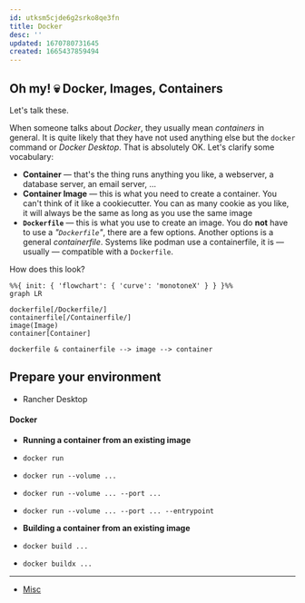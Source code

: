 ```yaml
---
id: utksm5cjde6g2srko8qe3fn
title: Docker
desc: ''
updated: 1670780731645
created: 1665437859494
---
```


## Oh my! 💀 Docker, Images, Containers

Let's talk these.

When someone talks about _Docker_, they usually mean _containers_ in general.
It is quite likely that they have not used anything else but the `docker` command or _Docker Desktop_.
That is absolutely OK.
Let's clarify some vocabulary:

* **Container** — that's the thing runs anything you like, a webserver, a database server, an email server, …
* **Container Image** — this is what you need to create a container.
  You can't think of it like a cookiecutter.
  You can as many cookie as you like, it will always be the same as long as you use the same image
* **`Dockerfile`** — this is what you use to create an image.
  You do **not** have to use a _"`Dockerfile`"_, there are a few options.
  Another options is a general _containerfile_.
  Systems like podman use a containerfile, it is — usually — compatible with a `Dockerfile`.

How does this look?

```mermaid
%%{ init: { 'flowchart': { 'curve': 'monotoneX' } } }%%
graph LR

dockerfile[/Dockerfile/]
containerfile[/Containerfile/]
image(Image)
container[Container]

dockerfile & containerfile --> image --> container
```

## Prepare your environment

* Rancher Desktop

#### Docker

* **Running a container from an existing image**


* `docker run`
* `docker run --volume ...`
* `docker run --volume ... --port ...`
* `docker run --volume ... --port ... --entrypoint`

* **Building a container from an existing image**

* `docker build ...`
* `docker buildx ...`

---

* [Misc](docker.misc.md)
